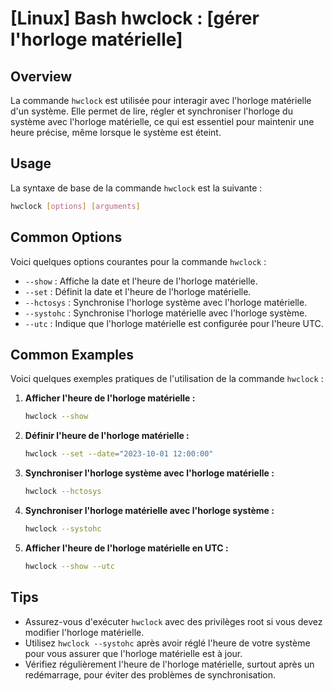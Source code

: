 # [Linux] Bash hwclock : [gérer l'horloge matérielle]

## Overview
La commande `hwclock` est utilisée pour interagir avec l'horloge matérielle d'un système. Elle permet de lire, régler et synchroniser l'horloge du système avec l'horloge matérielle, ce qui est essentiel pour maintenir une heure précise, même lorsque le système est éteint.

## Usage
La syntaxe de base de la commande `hwclock` est la suivante :

```bash
hwclock [options] [arguments]
```

## Common Options
Voici quelques options courantes pour la commande `hwclock` :

- `--show` : Affiche la date et l'heure de l'horloge matérielle.
- `--set` : Définit la date et l'heure de l'horloge matérielle.
- `--hctosys` : Synchronise l'horloge système avec l'horloge matérielle.
- `--systohc` : Synchronise l'horloge matérielle avec l'horloge système.
- `--utc` : Indique que l'horloge matérielle est configurée pour l'heure UTC.

## Common Examples
Voici quelques exemples pratiques de l'utilisation de la commande `hwclock` :

1. **Afficher l'heure de l'horloge matérielle :**

   ```bash
   hwclock --show
   ```

2. **Définir l'heure de l'horloge matérielle :**

   ```bash
   hwclock --set --date="2023-10-01 12:00:00"
   ```

3. **Synchroniser l'horloge système avec l'horloge matérielle :**

   ```bash
   hwclock --hctosys
   ```

4. **Synchroniser l'horloge matérielle avec l'horloge système :**

   ```bash
   hwclock --systohc
   ```

5. **Afficher l'heure de l'horloge matérielle en UTC :**

   ```bash
   hwclock --show --utc
   ```

## Tips
- Assurez-vous d'exécuter `hwclock` avec des privilèges root si vous devez modifier l'horloge matérielle.
- Utilisez `hwclock --systohc` après avoir réglé l'heure de votre système pour vous assurer que l'horloge matérielle est à jour.
- Vérifiez régulièrement l'heure de l'horloge matérielle, surtout après un redémarrage, pour éviter des problèmes de synchronisation.